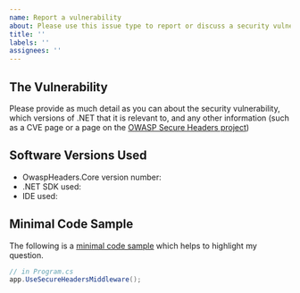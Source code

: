 ```yaml
---
name: Report a vulnerability
about: Please use this issue type to report or discuss a security vulnerability.
title: ''
labels: ''
assignees: ''
---
```


## The Vulnerability

Please provide as much detail as you can about the security vulnerability, which versions of .NET that it is relevant to, and any other information (such as a CVE page or a page on the [OWASP Secure Headers project](https://www.owasp.org/index.php/OWASP_Secure_Headers_Project))

## Software Versions Used

- OwaspHeaders.Core version number: 
- .NET SDK used: 
- IDE used: 

## Minimal Code Sample

The following is a [minimal code sample](https://gaprogman.github.io/OwaspHeaders.Core/Minimal-Code-Sample/) which helps to highlight my question.

```cs
// in Program.cs
app.UseSecureHeadersMiddleware();
```
